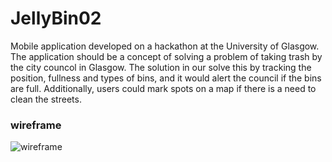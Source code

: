 # JellyBin02

Mobile application developed on a hackathon at the University of Glasgow. The application should be a concept of solving a problem of taking trash by the city councol in Glasgow. 
The solution in our solve this by tracking the position, fullness and types of bins, and it would alert the council if the bins are full. Additionally, users could mark spots on 
a map if there is a need to clean the streets.

### wireframe
![wireframe](https://i.imgur.com/z0g7Lad.png)
